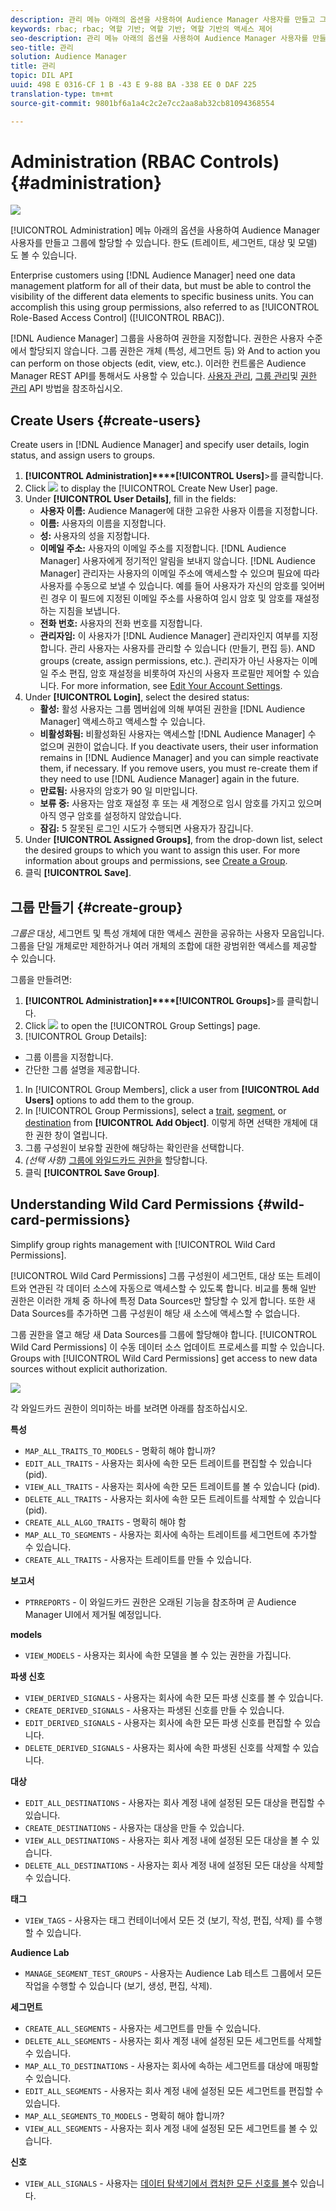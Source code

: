 ```yaml
---
description: 관리 메뉴 아래의 옵션을 사용하여 Audience Manager 사용자를 만들고 그룹에 할당할 수 있습니다. 한도 (트레이트, 세그먼트, 대상 및 모델) 도 볼 수 있습니다.
keywords: rbac; rbac; 역할 기반; 역할 기반; 역할 기반의 액세스 제어
seo-description: 관리 메뉴 아래의 옵션을 사용하여 Audience Manager 사용자를 만들고 그룹에 할당할 수 있습니다. 한도 (트레이트, 세그먼트, 대상 및 모델) 도 볼 수 있습니다.
seo-title: 관리
solution: Audience Manager
title: 관리
topic: DIL API
uuid: 498 E 0316-CF 1 B -43 E 9-88 BA -338 EE 0 DAF 225
translation-type: tm+mt
source-git-commit: 9801bf6a1a4c2c2e7cc2aa8ab32cb81094368554

---
```



# Administration (RBAC Controls) {#administration}

![](assets/rbac-controls.png)

[!UICONTROL Administration] 메뉴 아래의 옵션을 사용하여 Audience Manager 사용자를 만들고 그룹에 할당할 수 있습니다. 한도 (트레이트, 세그먼트, 대상 및 모델) 도 볼 수 있습니다.

Enterprise customers using [!DNL Audience Manager] need one data management platform for all of their data, but must be able to control the visibility of the different data elements to specific business units. You can accomplish this using group permissions, also referred to as [!UICONTROL Role-Based Access Control] ([!UICONTROL RBAC]).

[!DNL Audience Manager] 그룹을 사용하여 권한을 지정합니다. 권한은 사용자 수준에서 할당되지 않습니다. 그룹 권한은 개체 (특성, 세그먼트 등) 와 And to action you can perform on those objects (edit, view, etc.). 이러한 컨트롤은 Audience Manager REST API를 통해서도 사용할 수 있습니다. [사용자 관리](/help/using/api/rest-api-main/aam-api-user-group-permission/aam-api-user.md), [그룹 관리](/help/using/api/rest-api-main/aam-api-user-group-permission/aam-api-group.md)및 [권한 관리](/help/using/api/rest-api-main/aam-api-user-group-permission/aam-api-permissions.md) API 방법을 참조하십시오.

## Create Users {#create-users}

<!-- t_create_users.xml -->

Create users in [!DNL Audience Manager] and specify user details, login status, and assign users to groups.

1. **[!UICONTROL Administration]****[!UICONTROL Users]**&gt;를 클릭합니다.
1. Click ![](assets/icon_add.png) to display the [!UICONTROL Create New User] page.
1. Under **[!UICONTROL User Details]**, fill in the fields:
   * **사용자 이름:** Audience Manager에 대한 고유한 사용자 이름을 지정합니다.
   * **이름:** 사용자의 이름을 지정합니다.
   * **성:** 사용자의 성을 지정합니다.
   * **이메일 주소:** 사용자의 이메일 주소를 지정합니다. [!DNL Audience Manager] 사용자에게 정기적인 알림을 보내지 않습니다. [!DNL Audience Manager] 관리자는 사용자의 이메일 주소에 액세스할 수 있으며 필요에 따라 사용자를 수동으로 보낼 수 있습니다. 예를 들어 사용자가 자신의 암호를 잊어버린 경우 이 필드에 지정된 이메일 주소를 사용하여 임시 암호 및 암호를 재설정하는 지침을 보냅니다.
   * **전화 번호:** 사용자의 전화 번호를 지정합니다.
   * **관리자임:** 이 사용자가 [!DNL Audience Manager] 관리자인지 여부를 지정합니다. 관리 사용자는 사용자를 관리할 수 있습니다 (만들기, 편집 등). AND groups (create, assign permissions, etc.). 관리자가 아닌 사용자는 이메일 주소 편집, 암호 재설정을 비롯하여 자신의 사용자 프로필만 제어할 수 있습니다. For more information, see [Edit Your Account Settings](../../features/administration/edit-account-settings.md).
1. Under **[!UICONTROL Login]**, select the desired status:
   * **활성:** 활성 사용자는 그룹 멤버쉽에 의해 부여된 권한을 [!DNL Audience Manager] 액세스하고 액세스할 수 있습니다.
   * **비활성화됨:** 비활성화된 사용자는 액세스할 [!DNL Audience Manager] 수 없으며 권한이 없습니다. If you deactivate users, their user information remains in [!DNL Audience Manager] and you can simple reactivate them, if necessary. If you remove users, you must re-create them if they need to use [!DNL Audience Manager] again in the future.
   * **만료됨:** 사용자의 암호가 90 일 미만입니다.
   * **보류 중:** 사용자는 암호 재설정 후 또는 새 계정으로 임시 암호를 가지고 있으며 아직 영구 암호를 설정하지 않았습니다.
   * **잠김:** 5 잘못된 로그인 시도가 수행되면 사용자가 잠깁니다.
1. Under **[!UICONTROL Assigned Groups]**, from the drop-down list, select the desired groups to which you want to assign this user.
For more information about groups and permissions, see [Create a Group](../../features/administration/administration-overview.md#create-group).
1. 클릭 **[!UICONTROL Save]**.

## 그룹 만들기 {#create-group}

*그룹은* 대상, 세그먼트 및 특성 개체에 대한 액세스 권한을 공유하는 사용자 모음입니다. 그룹을 단일 개체로만 제한하거나 여러 개체의 조합에 대한 광범위한 액세스를 제공할 수 있습니다.

<!-- t_create_groups.xml -->

그룹을 만들려면:

1. **[!UICONTROL Administration]****[!UICONTROL Groups]**&gt;를 클릭합니다.
1. Click  ![](assets/icon_add.png) to open the [!UICONTROL Group Settings] page.
1.  [!UICONTROL Group Details]:
   * 그룹 이름을 지정합니다.
   * 간단한 그룹 설명을 제공합니다.
1. In [!UICONTROL Group Members], click a user from **[!UICONTROL Add Users]** options to add them to the group.
1. In [!UICONTROL Group Permissions], select a [trait](../../features/traits/trait-details-page.md), [segment](../../features/segments/segments-purpose.md), or [destination](../../features/destinations/destinations.md) from **[!UICONTROL Add Object]**.
이렇게 하면 선택한 개체에 대한 권한 창이 열립니다.
1. 그룹 구성원이 보유할 권한에 해당하는 확인란을 선택합니다.
1. *(선택 사항)* [그룹에 와일드카드 권한을](../../features/administration/administration-overview.md#wild-card-permissions) 할당합니다.
1. 클릭 **[!UICONTROL Save Group]**.

## Understanding Wild Card Permissions {#wild-card-permissions}

Simplify group rights management with [!UICONTROL Wild Card Permissions].

<!-- c_wildcard_permissions.xml -->

[!UICONTROL Wild Card Permissions] 그룹 구성원이 세그먼트, 대상 또는 트레이트와 연관된 각 데이터 소스에 자동으로 액세스할 수 있도록 합니다. 비교를 통해 일반 권한은 이러한 개체 중 하나에 특정 Data Sources만 할당할 수 있게 합니다. 또한 새 Data Sources를 추가하면 그룹 구성원이 해당 새 소스에 액세스할 수 없습니다.

그룹 권한을 열고 해당 새 Data Sources를 그룹에 할당해야 합니다. [!UICONTROL Wild Card Permissions] 이 수동 데이터 소스 업데이트 프로세스를 피할 수 있습니다. Groups with [!UICONTROL Wild Card Permissions] get access to new data sources without explicit authorization.

![](assets/wild-card.png)

각 와일드카드 권한이 의미하는 바를 보려면 아래를 참조하십시오.

**특성**

* `MAP_ALL_TRAITS_TO_MODELS` - 명확히 해야 합니까?
* `EDIT_ALL_TRAITS` - 사용자는 회사에 속한 모든 트레이트를 편집할 수 있습니다 (pid).
* `VIEW_ALL_TRAITS` - 사용자는 회사에 속한 모든 트레이트를 볼 수 있습니다 (pid).
* `DELETE_ALL_TRAITS` - 사용자는 회사에 속한 모든 트레이트를 삭제할 수 있습니다 (pid).
* `CREATE_ALL_ALGO_TRAITS` - 명확히 해야 함
* `MAP_ALL_TO_SEGMENTS` - 사용자는 회사에 속하는 트레이트를 세그먼트에 추가할 수 있습니다.
* `CREATE_ALL_TRAITS` - 사용자는 트레이트를 만들 수 있습니다.

**보고서**

* `PTRREPORTS` - 이 와일드카드 권한은 오래된 기능을 참조하며 곧 Audience Manager UI에서 제거될 예정입니다.

**models**

* `VIEW_MODELS` - 사용자는 회사에 속한 모델을 볼 수 있는 권한을 가집니다.

**파생 신호**

* `VIEW_DERIVED_SIGNALS` - 사용자는 회사에 속한 모든 파생 신호를 볼 수 있습니다.
* `CREATE_DERIVED_SIGNALS` - 사용자는 파생된 신호를 만들 수 있습니다.
* `EDIT_DERIVED_SIGNALS` - 사용자는 회사에 속한 모든 파생 신호를 편집할 수 있습니다.
* `DELETE_DERIVED_SIGNALS` - 사용자는 회사에 속한 파생된 신호를 삭제할 수 있습니다.

**대상**

* `EDIT_ALL_DESTINATIONS` - 사용자는 회사 계정 내에 설정된 모든 대상을 편집할 수 있습니다.
* `CREATE_DESTINATIONS` - 사용자는 대상을 만들 수 있습니다.
* `VIEW_ALL_DESTINATIONS` - 사용자는 회사 계정 내에 설정된 모든 대상을 볼 수 있습니다.
* `DELETE_ALL_DESTINATIONS` - 사용자는 회사 계정 내에 설정된 모든 대상을 삭제할 수 있습니다.

**태그**

* `VIEW_TAGS` - 사용자는 태그 컨테이너에서 모든 것 (보기, 작성, 편집, 삭제) 를 수행할 수 있습니다.

**Audience Lab**

* `MANAGE_SEGMENT_TEST_GROUPS` - 사용자는 Audience Lab 테스트 그룹에서 모든 작업을 수행할 수 있습니다 (보기, 생성, 편집, 삭제).

**세그먼트**

* `CREATE_ALL_SEGMENTS` - 사용자는 세그먼트를 만들 수 있습니다.
* `DELETE_ALL_SEGMENTS` - 사용자는 회사 계정 내에 설정된 모든 세그먼트를 삭제할 수 있습니다.
* `MAP_ALL_TO_DESTINATIONS` - 사용자는 회사에 속하는 세그먼트를 대상에 매핑할 수 있습니다.
* `EDIT_ALL_SEGMENTS` - 사용자는 회사 계정 내에 설정된 모든 세그먼트를 편집할 수 있습니다.
* `MAP_ALL_SEGMENTS_TO_MODELS` - 명확히 해야 합니까?
* `VIEW_ALL_SEGMENTS` - 사용자는 회사 계정 내에 설정된 모든 세그먼트를 볼 수 있습니다.

**신호**

* `VIEW_ALL_SIGNALS` - 사용자는 [데이터 탐색기에서 캡처한 모든 신호를 볼](/help/using/features/data-explorer/data-explorer-overview.md)수 있습니다.